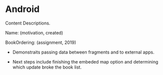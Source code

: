 # Android
Content Descriptions.

Name: (motivation, created)

BookOrdering: (assignment, 2019)

- Demonstraits passing data between fragments and to external apps.

- Next steps include finishing the embeded map option and determining which update broke the book list.
